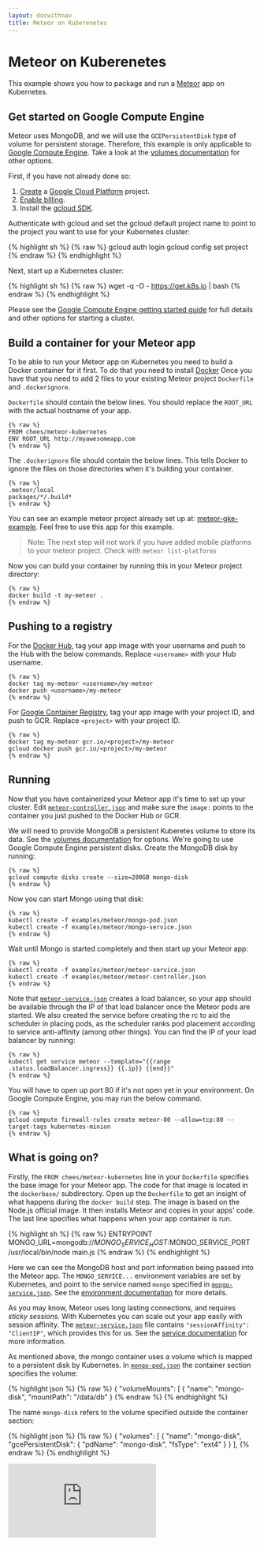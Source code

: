 ```yaml
---
layout: docwithnav
title: Meteor on Kuberenetes
---
```

<!-- BEGIN MUNGE: UNVERSIONED_WARNING -->


<!-- END MUNGE: UNVERSIONED_WARNING -->
Meteor on Kuberenetes
=====================

This example shows you how to package and run a
[Meteor](https://www.meteor.com/) app on Kubernetes.

Get started on Google Compute Engine
------------------------------------

Meteor uses MongoDB, and we will use the `GCEPersistentDisk` type of
volume for persistent storage. Therefore, this example is only
applicable to [Google Compute
Engine](https://cloud.google.com/compute/). Take a look at the
[volumes documentation](../../docs/user-guide/volumes.html) for other options.

First, if you have not already done so:

1. [Create](https://cloud.google.com/compute/docs/quickstart) a
[Google Cloud Platform](https://cloud.google.com/) project.
2. [Enable
billing](https://developers.google.com/console/help/new/#billing).
3. Install the [gcloud SDK](https://cloud.google.com/sdk/).

Authenticate with gcloud and set the gcloud default project name to
point to the project you want to use for your Kubernetes cluster:

{% highlight sh %}
{% raw %}
gcloud auth login
gcloud config set project <project-name>
{% endraw %}
{% endhighlight %}

Next, start up a Kubernetes cluster:

{% highlight sh %}
{% raw %}
wget -q -O - https://get.k8s.io | bash
{% endraw %}
{% endhighlight %}

Please see the [Google Compute Engine getting started
guide](../../docs/getting-started-guides/gce.html) for full
details and other options for starting a cluster.

Build a container for your Meteor app
-------------------------------------

To be able to run your Meteor app on Kubernetes you need to build a
Docker container for it first. To do that you need to install
[Docker](https://www.docker.com) Once you have that you need to add 2
files to your existing Meteor project `Dockerfile` and
`.dockerignore`.

`Dockerfile` should contain the below lines. You should replace the
`ROOT_URL` with the actual hostname of your app.

```
{% raw %}
FROM chees/meteor-kubernetes
ENV ROOT_URL http://myawesomeapp.com
{% endraw %}
```

The `.dockerignore` file should contain the below lines. This tells
Docker to ignore the files on those directories when it's building
your container.

```
{% raw %}
.meteor/local
packages/*/.build*
{% endraw %}
```

You can see an example meteor project already set up at:
[meteor-gke-example](https://github.com/Q42/meteor-gke-example). Feel
free to use this app for this example.

> Note: The next step will not work if you have added mobile platforms
> to your meteor project. Check with `meteor list-platforms`

Now you can build your container by running this in
your Meteor project directory:

```
{% raw %}
docker build -t my-meteor .
{% endraw %}
```

Pushing to a registry
---------------------

For the [Docker Hub](https://hub.docker.com/), tag your app image with
your username and push to the Hub with the below commands. Replace
`<username>` with your Hub username.

```
{% raw %}
docker tag my-meteor <username>/my-meteor
docker push <username>/my-meteor
{% endraw %}
```

For [Google Container
Registry](https://cloud.google.com/tools/container-registry/), tag
your app image with your project ID, and push to GCR. Replace
`<project>` with your project ID.

```
{% raw %}
docker tag my-meteor gcr.io/<project>/my-meteor
gcloud docker push gcr.io/<project>/my-meteor
{% endraw %}
```

Running
-------

Now that you have containerized your Meteor app it's time to set up
your cluster. Edit [`meteor-controller.json`](meteor-controller.json)
and make sure the `image:` points to the container you just pushed to
the Docker Hub or GCR.

We will need to provide MongoDB a persistent Kuberetes volume to
store its data. See the [volumes documentation](../../docs/user-guide/volumes.html) for
options. We're going to use Google Compute Engine persistent
disks. Create the MongoDB disk by running:

```
{% raw %}
gcloud compute disks create --size=200GB mongo-disk
{% endraw %}
```

Now you can start Mongo using that disk:

```
{% raw %}
kubectl create -f examples/meteor/mongo-pod.json
kubectl create -f examples/meteor/mongo-service.json
{% endraw %}
```

Wait until Mongo is started completely and then start up your Meteor app:

```
{% raw %}
kubectl create -f examples/meteor/meteor-service.json
kubectl create -f examples/meteor/meteor-controller.json
{% endraw %}
```

Note that [`meteor-service.json`](meteor-service.json) creates a load balancer, so
your app should be available through the IP of that load balancer once
the Meteor pods are started. We also created the service before creating the rc to
aid the scheduler in placing pods, as the scheduler ranks pod placement according to
service anti-affinity (among other things). You can find the IP of your load balancer
by running:

```
{% raw %}
kubectl get service meteor --template="{{range .status.loadBalancer.ingress}} {{.ip}} {{end}}"
{% endraw %}
```

You will have to open up port 80 if it's not open yet in your
environment. On Google Compute Engine, you may run the below command.

```
{% raw %}
gcloud compute firewall-rules create meteor-80 --allow=tcp:80 --target-tags kubernetes-minion
{% endraw %}
```

What is going on?
-----------------

Firstly, the `FROM chees/meteor-kubernetes` line in your `Dockerfile`
specifies the base image for your Meteor app. The code for that image
is located in the `dockerbase/` subdirectory. Open up the `Dockerfile`
to get an insight of what happens during the `docker build` step. The
image is based on the Node.js official image. It then installs Meteor
and copies in your apps' code. The last line specifies what happens
when your app container is run.

{% highlight sh %}
{% raw %}
ENTRYPOINT MONGO_URL=mongodb://$MONGO_SERVICE_HOST:$MONGO_SERVICE_PORT /usr/local/bin/node main.js
{% endraw %}
{% endhighlight %}

Here we can see the MongoDB host and port information being passed
into the Meteor app. The `MONGO_SERVICE...` environment variables are
set by Kubernetes, and point to the service named `mongo` specified in
[`mongo-service.json`](mongo-service.json). See the [environment
documentation](../../docs/user-guide/container-environment.html) for more details.

As you may know, Meteor uses long lasting connections, and requires
_sticky sessions_. With Kubernetes you can scale out your app easily
with session affinity. The
[`meteor-service.json`](meteor-service.json) file contains
`"sessionAffinity": "ClientIP"`, which provides this for us. See the
[service
documentation](../../docs/user-guide/services.html#virtual-ips-and-service-proxies) for
more information.

As mentioned above, the mongo container uses a volume which is mapped
to a persistent disk by Kubernetes. In [`mongo-pod.json`](mongo-pod.json) the container
section specifies the volume:

{% highlight json %}
{% raw %}
{
        "volumeMounts": [
          {
            "name": "mongo-disk",
            "mountPath": "/data/db"
          }
{% endraw %}
{% endhighlight %}

The name `mongo-disk` refers to the volume specified outside the
container section:

{% highlight json %}
{% raw %}
{
    "volumes": [
      {
        "name": "mongo-disk",
        "gcePersistentDisk": {
          "pdName": "mongo-disk",
          "fsType": "ext4"
        }
      }
    ],
{% endraw %}
{% endhighlight %}


<!-- BEGIN MUNGE: IS_VERSIONED -->
<!-- TAG IS_VERSIONED -->
<!-- END MUNGE: IS_VERSIONED -->


<!-- BEGIN MUNGE: GENERATED_ANALYTICS -->
[![Analytics](https://kubernetes-site.appspot.com/UA-36037335-10/GitHub/examples/meteor/README.md?pixel)]()
<!-- END MUNGE: GENERATED_ANALYTICS -->

